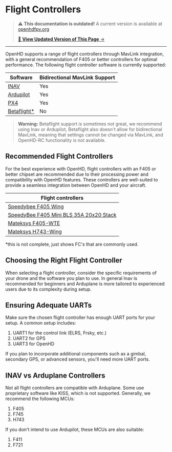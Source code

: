 # Flight Controllers

<!-- LEGACY DOCUMENTATION NOTICE -->
> ⚠️ **This documentation is outdated!** A current version is available at [openhdfpv.org](https://openhdfpv.org)
> 
> [📖 **View Updated Version of This Page** →](https://openhdfpv.org)

---


OpenHD supports a range of flight controllers through MavLink integration, with a general recommendation of F405 or better controllers for optimal performance. The following flight controller software is currently supported:

| Software             | Bidirectional MavLink Support |
| --------------       | ---------------------------- |
| [INAV](../software-setup/inav.md)                 | Yes                          |
| [Ardupilot](../software-setup/ardupilot.md)            | Yes                          |
| [PX4](../software-setup/px4.md)                  | Yes                          |
| [Betaflight*](../software-setup/betaflight.md)          | No                           |

> **Warning:** Betaflight support is sometimes not great, we recommend using Inav or Ardupilot, Betaflight also doesn't allow for bidirectional MavLink, meaning that settings cannot be changed via MavLink, and OpenHD-RC functionality is not available.


## Recommended Flight Controllers 

For the best experience with OpenHD, flight controllers with an F405 or better chipset are recommended due to their processing power and compatibility with OpenHD features. These controllers are well-suited to provide a seamless integration between OpenHD and your aircraft.

| Flight controllers   | 
| --------------       |
| [Speedybee F405 Wing](https://www.speedybee.com/speedybee-f405-wing-app-fixed-wing-flight-controller/) |
| [SpeedyBee F405 Mini BLS 35A 20x20 Stack](https://www.speedybee.com/speedybee-f405-mini-bls-35a-20x20-stack/) |
| [Mateksys F405-WTE](http://www.mateksys.com/?portfolio=f405-wte) |
| [Mateksys H743-Wing](http://www.mateksys.com/?portfolio=h743-wing-v2) 

*this is not complete, just shows FC's that are commonly used.


## Choosing the Right Flight Controller

When selecting a flight controller, consider the specific requirements of your drone and the software you plan to use. 
In general Inav is recommended for beginners and Arduplane is more tailored to experienced users due to its complexity during setup.

## Ensuring Adequate UARTs

Make sure the chosen flight controller has enough UART ports for your setup. A common setup includes:

1. UART1 for the control link (ELRS, Frsky, etc.)
2. UART2 for GPS
3. UART3 for OpenHD

If you plan to incorporate additional components such as a gimbal, secondary GPS, or advanced sensors, you'll need more UART ports.

## INAV vs Arduplane Controllers

Not all flight controllers are compatible with Arduplane. Some use proprietary software like KISS, which is not supported. Generally, we recommend the following MCUs:

1. F405
2. F745
3. H743

If you don't intend to use Ardupilot, these MCUs are also suitable:

1. F411
2. F721
